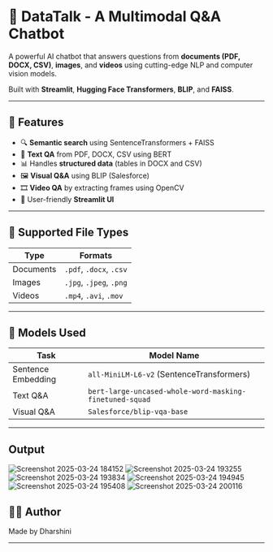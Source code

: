 # 🤖 DataTalk - A Multimodal Q&A Chatbot

A powerful AI chatbot that answers questions from **documents (PDF, DOCX, CSV)**, **images**, and **videos** using cutting-edge NLP and computer vision models.

Built with **Streamlit**, **Hugging Face Transformers**, **BLIP**, and **FAISS**.

---

## 📌 Features

- 🔍 **Semantic search** using SentenceTransformers + FAISS
- 📄 **Text QA** from PDF, DOCX, CSV using BERT
- 📊 Handles **structured data** (tables in DOCX and CSV)
- 🖼️ **Visual Q&A** using BLIP (Salesforce)
- 🎞️ **Video QA** by extracting frames using OpenCV
- 🧠 User-friendly **Streamlit UI**

---

## 📂 Supported File Types

| Type        | Formats                        |
|-------------|--------------------------------|
| Documents   | `.pdf`, `.docx`, `.csv`        |
| Images      | `.jpg`, `.jpeg`, `.png`        |
| Videos      | `.mp4`, `.avi`, `.mov`         |

---


## 🧠 Models Used

| Task                  | Model Name                                                |
|-----------------------|-----------------------------------------------------------|
| Sentence Embedding    | `all-MiniLM-L6-v2` (SentenceTransformers)                 |
| Text Q&A              | `bert-large-uncased-whole-word-masking-finetuned-squad`  |
| Visual Q&A            | `Salesforce/blip-vqa-base`                                |

---
## Output
![Screenshot 2025-03-24 184152](https://github.com/user-attachments/assets/1c092010-13ac-4ddf-a426-895a9bcfbea5)
![Screenshot 2025-03-24 193255](https://github.com/user-attachments/assets/718c0e18-5cb5-44c3-9298-01f9066d60ee)
![Screenshot 2025-03-24 193834](https://github.com/user-attachments/assets/b0b70db4-107a-4130-9bff-6f0db2ab5559)
![Screenshot 2025-03-24 194945](https://github.com/user-attachments/assets/f7061bdd-76f3-495b-be66-7c7041c9eb29)
![Screenshot 2025-03-24 195408](https://github.com/user-attachments/assets/674f6acb-c74d-47f9-ad01-012bb01778fd)
![Screenshot 2025-03-24 200116](https://github.com/user-attachments/assets/052d5c74-eb7e-4969-8f32-0e6fae3f5b6c)


## 👨‍💻 Author

Made by Dharshini

---


